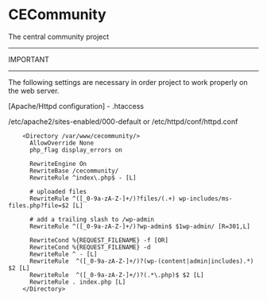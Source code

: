 CECommunity
==========

The central community project


*************
  IMPORTANT
*************

The following settings are necessary in order project to work properly on
the web server.


[Apache/Httpd configuration] - .htaccess

/etc/apache2/sites-enabled/000-default or /etc/httpd/conf/httpd.conf

        <Directory /var/www/cecommunity/>
          AllowOverride None
          php_flag display_errors on

          RewriteEngine On
          RewriteBase /cecommunity/
          RewriteRule ^index\.php$ - [L]

          # uploaded files
          RewriteRule ^([_0-9a-zA-Z-]+/)?files/(.+) wp-includes/ms-files.php?file=$2 [L]

          # add a trailing slash to /wp-admin
          RewriteRule ^([_0-9a-zA-Z-]+/)?wp-admin$ $1wp-admin/ [R=301,L]

          RewriteCond %{REQUEST_FILENAME} -f [OR]
          RewriteCond %{REQUEST_FILENAME} -d
          RewriteRule ^ - [L]
          RewriteRule  ^([_0-9a-zA-Z-]+/)?(wp-(content|admin|includes).*) $2 [L]
          RewriteRule  ^([_0-9a-zA-Z-]+/)?(.*\.php)$ $2 [L]
          RewriteRule . index.php [L]
        </Directory>
        

